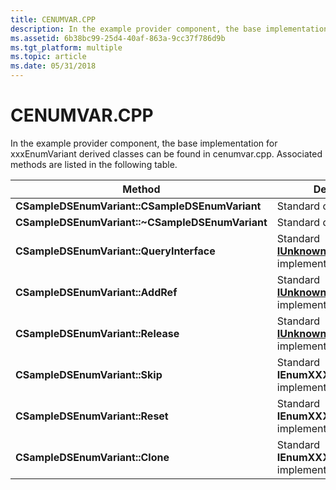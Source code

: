 ```yaml
---
title: CENUMVAR.CPP
description: In the example provider component, the base implementation for xxxEnumVariant derived classes can be found in cenumvar.cpp. Associated methods are listed in the following table.
ms.assetid: 6b38bc99-25d4-40af-863a-9cc37f786d9b
ms.tgt_platform: multiple
ms.topic: article
ms.date: 05/31/2018
---
```


# CENUMVAR.CPP

In the example provider component, the base implementation for xxxEnumVariant derived classes can be found in cenumvar.cpp. Associated methods are listed in the following table.



| Method                                          | Description                                                                           |
|-------------------------------------------------|---------------------------------------------------------------------------------------|
| **CSampleDSEnumVariant::CSampleDSEnumVariant**  | Standard constructor.                                                                 |
| **CSampleDSEnumVariant::~CSampleDSEnumVariant** | Standard destructor.                                                                  |
| **CSampleDSEnumVariant::QueryInterface**        | Standard [**IUnknown::QueryInterface**](https://msdn.microsoft.com/en-us/library/ms682521(v=VS.85).aspx) implementation. |
| **CSampleDSEnumVariant::AddRef**                | Standard [**IUnknown::AddRef**](https://msdn.microsoft.com/en-us/library/ms691379(v=VS.85).aspx) implementation.                 |
| **CSampleDSEnumVariant::Release**               | Standard [**IUnknown::Release**](https://msdn.microsoft.com/en-us/library/ms682317(v=VS.85).aspx) implementation.               |
| **CSampleDSEnumVariant::Skip**                  | Standard **IEnumXXXX::Skip** implementation.                                          |
| **CSampleDSEnumVariant::Reset**                 | Standard **IEnumXXXX::Reset** implementation.                                         |
| **CSampleDSEnumVariant::Clone**                 | Standard **IEnumXXXX::Clone** implementation.                                         |



 

 

 




